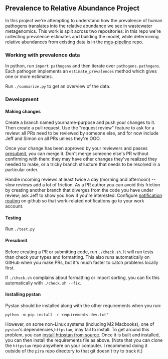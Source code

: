 ## Prevalence to Relative Abundance Project

In this project we're attempting to understand how the prevalence of
human pathogens translates into the relative abundance we see in wastewater
metagenomics.  This work is split across two repositories: in this repo we're
collecting prevalence estimates and building the model, while determining
relative abundances from existing data is in the
[mgs-pipeline](https://github.com/naobservatory/mgs-pipeline) repo.

### Working with prevalence data

In python, run `import pathogens` and then iterate over `pathogens.pathogens`.
Each pathogen implements an `estimate_prevalences` method which gives one or
more estimates.

Run `./summarize.py` to get an overview of the data.

### Development

#### Making changes

Create a branch named yourname-purpose and push your changes to it.  Then
create a pull request.  Use the "request review" feature to ask for a review:
all PRs need to be reviewed by someone else, and for now include Jeff and Simon
on all PRs unless they're OOO.

Once your change has been approved by your reviewers and passes
[presubmit](#presubmit), you can merge it.  Don't merge someone else's PR
without confirming with them: they may have other changes they've realized they
needed to make, or a tricky branch structure that needs to be resolved in a
particular order.

Handle incoming reviews at least twice a day (morning and afternoon) -- slow
reviews add a lot of friction.  As a PR author you can avoid this friction by
creating another branch that diverges from the code you have under review; ask
Jeff to show you how if you're interested.  Configure [notification
routing](https://github.com/settings/notifications/custom_routing) on github so
that work-related notifications go to your work account.

#### Testing

Run `./test.py`

#### Presubmit

Before creating a PR or submitting code, run `./check.sh`.  It will run tests
than check your types and formatting.  This also runs automatically on GitHub
when you make PRs, but it's much faster to catch problems locally first.

If `./check.sh` complains about formatting or import sorting, you can fix this
automatically with `./check.sh --fix`.

#### Installing pystan

Pystan should be installed along with the other requirements when you run:
```
python -m pip install -r requirements-dev.txt"
```
However, on some non-Linux systems (including M2 Macbooks), one of `pystan`'s dependencies,`httpstan`, may fail to install.
To get around this problem, you can [install httpstan from source](https://httpstan.readthedocs.io/en/latest/installation.html#installation-from-source).
Once it is built and installed, you can then install the requirements file as above.
(Note that you can clone the `httpstan` repo anywhere on your computer.
I recommend doing it outside of the `p2ra` repo directory to that git doesn't try to track it.)
